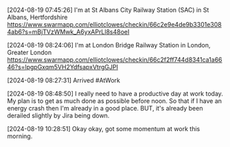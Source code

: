[2024-08-19 07:45:26] I'm at St Albans City Railway Station (SAC) in St Albans, Hertfordshire https://www.swarmapp.com/elliotclowes/checkin/66c2e9e4de9b3301e3084ab6?s=mBjTVzWMwk_A6yxAPrLl8s48oeI

[2024-08-19 08:24:06] I'm at London Bridge Railway Station in London, Greater London https://www.swarmapp.com/elliotclowes/checkin/66c2f2ff744d8341ca1a6646?s=lpgpGxqm5VH2YdfsapxVtrgGJPI

[2024-08-19 08:27:31] Arrived #AtWork

[2024-08-19 08:48:50] I really need to have a productive day at work today.
My plan is to get as much done as possible before noon. So that if I have an energy crash then I'm already in a good place. BUT, it's already been derailed slightly by Jira being down.

[2024-08-19 10:28:51] Okay okay, got some momentum at work this morning.
